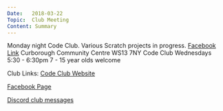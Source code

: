 ```yaml
---
Date:   2018-03-22
Topic:  Club Meeting
Content: Summary
---
```

Monday night Code Club. Various Scratch projects in progress.
[Facebook Link](https://www.facebook.com/1481985248595237/posts/1494843050642790/)
Curborough Community Centre
WS13 7NY
Code Club
Wednesdays 5:30 - 6:30pm
7 - 15 year olds welcome

Club Links:
[Code Club Website](https://lichfield-code-club.github.io/)

[Facebook Page](https://www.facebook.com/LichfieldCoders)

[Discord club messages](https://discord.gg/szz6xGK)
